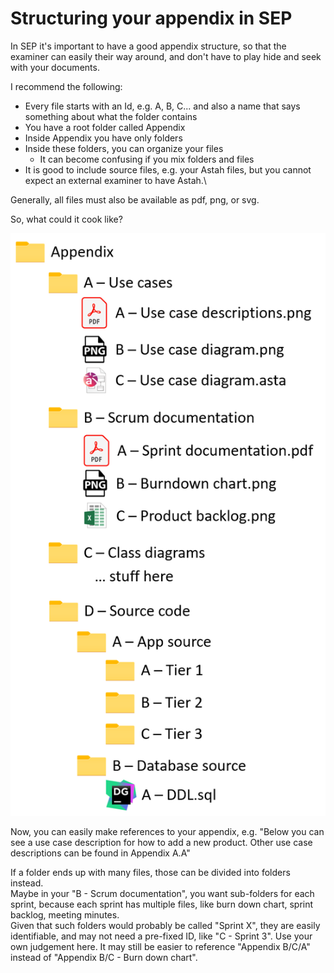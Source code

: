 ﻿# Structuring your appendix in SEP

In SEP it's important to have a good appendix structure, so that the examiner can easily their way around, and don't have to play hide and seek with your documents.

I recommend the following:
* Every file starts with an Id, e.g. A, B, C... and also a name that says something about what the folder contains
* You have a root folder called Appendix
* Inside Appendix you have only folders
* Inside these folders, you can organize your files
  * It can become confusing if you mix folders and files
* It is good to include source files, e.g. your Astah files, but you cannot expect an external examiner to have Astah.\

Generally, all files must also be available as pdf, png, or svg.  

So, what could it cook like?

![img.png](img.png)

Now, you can easily make references to your appendix, e.g. "Below you can see a use case description for how to add a new product. Other use case descriptions can be found in Appendix A.A"

If a folder ends up with many files, those can be divided into folders instead.\
Maybe in your "B - Scrum documentation", you want sub-folders for each sprint, because each sprint has multiple files, like burn down chart, sprint backlog, meeting minutes.\
Given that such folders would probably be called "Sprint X", they are easily identifiable, and may not need a pre-fixed ID, like "C - Sprint 3". Use your own judgement here.
It may still be easier to reference "Appendix B/C/A" instead of "Appendix B/C - Burn down chart". 